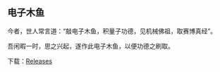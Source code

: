## 电子木鱼

今者，世人常言道：“敲电子木鱼，积量子功德，见机械佛祖，取赛博真经”。  

吾闲暇一时，思之兴起，遂作此电子木鱼，以便功德之刷取。  

下载：[Releases](https://github.com/CharlesHim/eMuyu/releases/latest)  



